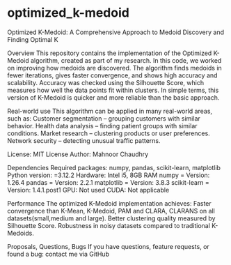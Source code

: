 # optimized_k-medoid
Optimized K-Medoid: A Comprehensive Approach  to Medoid Discovery and Finding Optimal K


Overview
This repository contains the implementation of the Optimized K-Medoid algorithm, created as part of my research.
In this code, we worked on improving how medoids are discovered. The algorithm finds medoids in fewer iterations, gives faster convergence, and shows high accuracy and scalability. Accuracy was checked using the Silhouette Score, which measures how well the data points fit within clusters.
In simple terms, this version of K-Medoid is quicker and more reliable than the basic approach.


Real-world use
This algorithm can be applied in many real-world areas, such as:
Customer segmentation – grouping customers with similar behavior.
Health data analysis – finding patient groups with similar conditions.
Market research – clustering products or user preferences.
Network security – detecting unusual traffic patterns.



License: MIT License
Author: Mahnoor Chaudhry



Dependencies
Required packages: numpy, pandas, scikit-learn, matplotlib
Python version: =3.12.2
Hardware: Intel i5, 8GB RAM
numpy = Version: 1.26.4
pandas = Version: 2.2.1
matplotlib = Version: 3.8.3
scikit-learn = Version: 1.4.1.post1
GPU: Not used
CUDA: Not applicable


Performance
The optimized K-Medoid implementation achieves:
Faster convergence than K-Mean, K-Medoid, PAM and CLARA, CLARANS on all datasets(small,medium and large).
Better clustering quality measured by Silhouette Score.
Robustness in noisy datasets compared to traditional K-Medoids.



Proposals, Questions, Bugs
If you have questions, feature requests, or found a bug:
contact me via GitHub